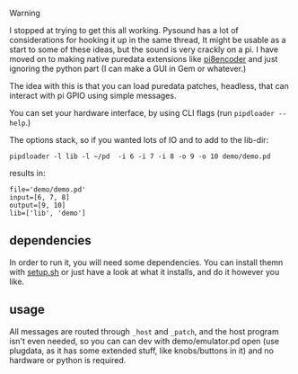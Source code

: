 > [!WARNING]  
> I stopped at trying to get this all working. Pysound has a lot of considerations for hooking it up in the same thread, It might be usable as a start to some of these ideas, but the sound is very crackly on a pi. I have moved on to making native puredata extensions like [pi8encoder](https://github.com/konsumer/8encoder/tree/main/puredata-pi8encoder) and just ignoring the python part (I can make a GUI in Gem or whatever.)

The idea with this is that you can load puredata patches, headless, that can interact with pi GPIO using simple messages.

You can set your hardware interface, by using CLI flags (run `pipdloader --help`.)

The options stack, so if you wanted lots of IO and to add to the lib-dir:

```
pipdloader -l lib -l ~/pd  -i 6 -i 7 -i 8 -o 9 -o 10 demo/demo.pd
```

results in:

```
file='demo/demo.pd'
input=[6, 7, 8]
output=[9, 10]
lib=['lib', 'demo']
```


## dependencies

In order to run it, you will need some dependencies. You can install themn with [setup.sh](setup.sh) or just have a look at what it installs, and do it however you like.



## usage

All messages are routed through `_host` and `_patch`, and the host program isn't even needed, so you can can dev with demo/emulator.pd open (use plugdata, as it has some extended stuff, like knobs/buttons in it) and no hardware or python is required.

